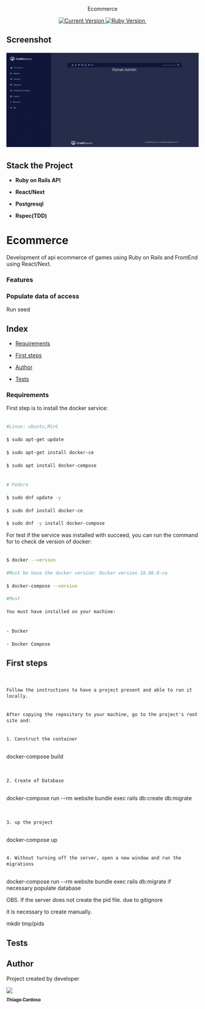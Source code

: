 <p  align="center">Ecommerce</p>

<p  align="center">

<a  href="#">

<img  alt="Current Version"  src="https://img.shields.io/badge/version-1.0.0 -blue.svg">

</a>

<a  href="https://ruby-doc.org/core-2.7.1/">

<img  alt="Ruby Version"  src="https://img.shields.io/badge/Ruby-2.7.1 -green.svg"  target="_blank">

</a>

<a  href="https://guides.rubyonrails.org/6__release_notes.html">

<img  alt=""  src="https://img.shields.io/badge/Rails-~> 6.0.4-blue.svg"  target="_blank">

</a>
</p>

## Screenshot
![](https://github.com/Thiago-Cardoso/ecommerce-api/blob/master/app/assets/images/ecommerce.gif)
## Stack the Project


- **Ruby on Rails API**

- **React/Next**

- **Postgresql**

- **Rspec(TDD)**


# Ecommerce

Development of api ecommerce of games using Ruby on Rails and FrontEnd using React/Next.

### Features


### Populate data of access

Run seed


## Index


- [Requirements](#requirements)

- [First steps](#first-steps)

- [Author](#author)

- [Tests](#tests)

### Requirements

First step is to install the docker service:

```bash

#Linux: ubuntu,Mint

$ sudo apt-get update

$ sudo apt-get install docker-ce

$ sudo apt install docker-compose


# Fedora

$ sudo dnf update -y

$ sudo dnf install docker-ce

$ sudo dnf -y install docker-compose

```

For test if the service was installed with succeed, you can run the command for to check de version of docker:


```bash

$ docker --version

#Must be have the docker version: Docker version 18.06.0-ce

$ docker-compose --version

#Must

You must have installed on your machine:


- Docker

- Docker Compose

```

## First steps

```


Follow the instructions to have a project present and able to run it locally.


After copying the repository to your machine, go to the project's root site and:


1. Construct the container


```

docker-compose build

```


2. Create of Database


```

docker-compose run --rm website bundle exec rails db:create db:migrate


```


3. up the project


```

docker-compose up

```

4. Without turning off the server, open a new window and run the migrations


```

docker-compose run --rm website bundle exec rails db:migrate if necessary populate database

OBS. If the server does not create the pid file. due to gitignore

it is necessary to create manually.

mkdir tmp/pids


## Tests


## Author
Project created by  developer

<!-- ALL-CONTRIBUTORS-LIST:START - Do not remove or modify this section -->

<!-- prettier-ignore -->

[<img src="https://avatars1.githubusercontent.com/u/1753070?s=460&v=4" width="100px;"/><br /><sub><b>Thiago Cardoso</b></sub>](https://github.com/Thiago-Cardoso)<br />



